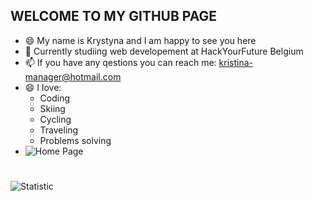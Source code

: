 ##      WELCOME TO MY GITHUB PAGE
* 😄 My name is Krystyna and I am happy to see you here 
* 🔭 Currently studiing web developement at HackYourFuture Belgium 
* 📫 If you have any qestions you can reach me: <kristina-manager@hotmail.com>
* 😄 I love: 
    * Coding
    * Skiing 
    * Cycling
    * Traveling 
    * Problems solving 
 * ![Home Page](https://krystynamil.github.io)
 #
 ![Statistic](https://github-readme-stats.vercel.app/api?username=KrystynaMil&show_icons=true&theme=tokyonight&title_color=#153fe8,text_color=#201c36)
